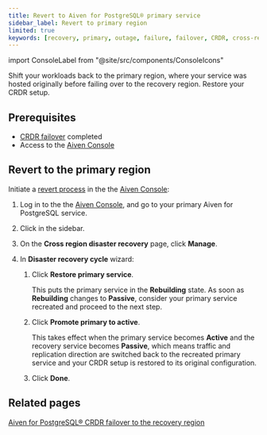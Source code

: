 ```yaml
---
title: Revert to Aiven for PostgreSQL® primary service
sidebar_label: Revert to primary region
limited: true
keywords: [recovery, primary, outage, failure, failover, CRDR, cross-region disaster recovery]
---
```


import ConsoleLabel from "@site/src/components/ConsoleIcons"

Shift your workloads back to the primary region, where your service was hosted originally before failing over to the recovery region. Restore your CRDR setup.

## Prerequisites

- [CRDR failover](/docs/products/postgresql/crdr/crdr-failover-to-recovery) completed
- Access to the [Aiven Console](https://console.aiven.io/)

## Revert to the primary region

Initiate a
[revert process](/docs/products/postgresql/crdr/crdr-overview#revert-to-the-primary-region)
in the the [Aiven Console](https://console.aiven.io/):

1. Log in to the the [Aiven Console](https://console.aiven.io/), and go to your primary
   Aiven for PostgreSQL service.
1. Click <ConsoleLabel name="disasterrecovery"/> in the sidebar.
1. On the **Cross region disaster recovery** page, click **Manage**.
1. In **Disaster recovery cycle** wizard:

   1. Click **Restore primary service**.

      This puts the primary service in the **Rebuilding** state. As soon as **Rebuilding**
      changes to **Passive**, consider your primary service recreated and proceed to
      the next step.

   1. Click **Promote primary to active**.

      This takes effect when the primary service becomes **Active** and the recovery service
      becomes **Passive**, which means traffic and replication direction are switched back
      to the recreated primary service and your CRDR setup is restored to its original
      configuration.

   1. Click **Done**.

## Related pages

[Aiven for PostgreSQL® CRDR failover to the recovery region](/docs/products/postgresql/crdr/crdr-failover-to-recovery)
